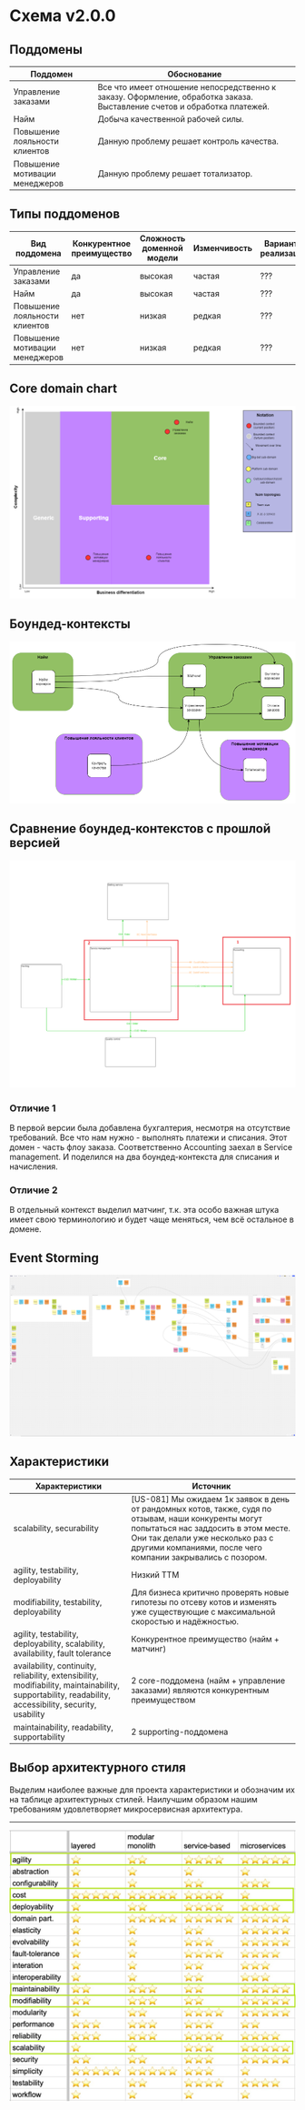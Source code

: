 Схема v2.0.0
======

Поддомены
------
| Поддомен | Обоснование |
|------------|------------|
| Управление заказами | Все что имеет отношение непосредственно к заказу. Оформление, обработка заказа. Выставление счетов и обработка платежей. |
| Найм | Добыча качественной рабочей силы. |
| Повышение лояльности клиентов | Данную проблему решает контроль качества. |
| Повышение мотивации менеджеров | Данную проблему решает тотализатор. |

Типы поддоменов
------

| Вид поддомена | Конкурентное преимущество | Сложность доменной модели | Изменчивость | Варианты реализации | Интерес проблемы | Предполагаемый вид поддомена |
|------------|------------|------------|------------|------------|------------|------------|
| Управление заказами | да | высокая | частая | ??? | высокий  | core |
| Найм | да | высокая | частая | ??? | высокий  | core |
| Повышение лояльности клиентов | нет | низкая | редкая | ??? | низкий  | supporting |
| Повышение мотивации менеджеров | нет | низкая | редкая | ??? | низкий  | supporting |

Core domain chart
------
![Core domain chart](images/hw_2/CDC.png)

Боундед-контексты
------
![Bounded contexts](images/hw_2/BC.png)

Сравнение боундед-контекстов с прошлой версией
------
![Bounded contexts old](images/hw_2/Communications_old.png)

### Отличие 1
В первой версии была добавлена бухгалтерия, несмотря на отсутствие требований. Все что нам нужно - выполнять платежи и списания. Этот домен - часть флоу заказа. Соответственно Accounting заехал в Service management. И поделился на два боундед-контекста для списания и начисления. 

### Отличие 2
В отдельный контекст выделил матчинг, т.к. эта особо важная штука имеет свою терминологию и будет чаще меняться, чем всё остальное в домене.  

Event Storming
------

![Event Storming](https://raw.githubusercontent.com/OkinawaNet/MCF/main/images/hw_2/ES.png)

Характеристики
------

| Характеристики | Источник |
|------------|------------|
| scalability, securability | [US-081] Мы ожидаем 1к заявок в день от рандомных котов, также, судя по отзывам, наши конкуренты могут попытаться нас заддосить в этом месте. Они так делали уже несколько раз с другими компаниями, после чего компании закрывались с позором. |
| agility, testability, deployability | Низкий ТТМ |
| modifiability, testability, deployability | Для бизнеса критично проверять новые гипотезы по отсеву котов и изменять уже существующие с максимальной скоростью и надёжностью.|
| agility, testability, deployability, scalability, availability, fault tolerance | Конкурентное преимущество (найм + матчинг) |
| availability, continuity, reliability, еxtensibility, modifiability, maintainability, supportability, readability, accessibility, security, usability | 2 core-поддомена (найм + управление заказами) являются конкурентным преимуществом |
| maintainability, readability, supportability | 2 supporting-поддомена |

Выбор архитектурного стиля
------
Выделим наиболее важные для проекта характеристики и обозначим их на таблице архитектурных стилей. Наилучшим образом нашим требованиям удовлетворяет микросервисная архитектура.
***
![Arch styles](images/hw_2/archs.png)